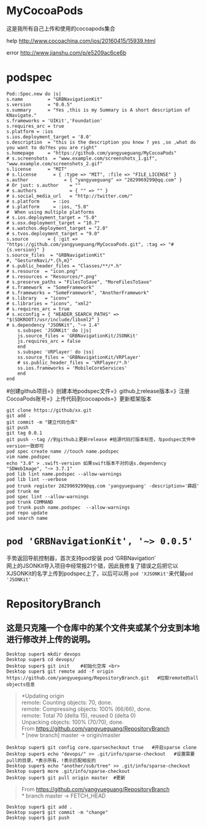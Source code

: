# MyCocoaPods
这是我所有自己上传和使用的cocoapods集合

help http://www.cocoachina.com/ios/20160415/15939.html

error http://www.jianshu.com/p/e5209ac6ce6b

# podspec

```
Pod::Spec.new do |s|
s.name         = "GRBNavigationKit"
s.version      = "0.0.5"
s.summary      = "Yes ,this is my Summary is A short description of KNavigate."
s.frameworks = 'UIKit','Foundation'
s.requires_arc = true
s.platform = :ios
s.ios.deployment_target = '8.0'
s.description  = "this is the description you know ? yes ,so ,what do you want to do?Yes you are right"
s.homepage     = "https://github.com/yangyueguang/MyCocoaPods"
# s.screenshots  = "www.example.com/screenshots_1.gif", "www.example.com/screenshots_2.gif"
s.license      = "MIT"
# s.license      = { :type => "MIT", :file => "FILE_LICENSE" }
s.author             = { "yangyueguang" => "2829969299@qq.com" }
# Or just: s.author    = ""
# s.authors            = { "" => "" }
# s.social_media_url   = "http://twitter.com/"
# s.platform     = :ios
# s.platform     = :ios, "5.0"
#  When using multiple platforms
# s.ios.deployment_target = "5.0"
# s.osx.deployment_target = "10.7"
# s.watchos.deployment_target = "2.0"
# s.tvos.deployment_target = "9.0"
s.source       = { :git => "https://github.com/yangyueguang/MyCocoaPods.git", :tag => "#{s.version}" }
s.source_files  = "GRBNavigationKit"
#, "GestureNavi/*.{h,m}"
# s.public_header_files = "Classes/**/*.h"
# s.resource  = "icon.png"
# s.resources = "Resources/*.png"
# s.preserve_paths = "FilesToSave", "MoreFilesToSave"
# s.framework  = "SomeFramework"
# s.frameworks = "SomeFramework", "AnotherFramework"
# s.library   = "iconv"
# s.libraries = "iconv", "xml2"
# s.requires_arc = true
# s.xcconfig = { "HEADER_SEARCH_PATHS" => "$(SDKROOT)/usr/include/libxml2" }
# s.dependency "JSONKit", "~> 1.4"
    s.subspec 'JSONKit' do |js|
    js.source_files = 'GRBNavigationKit/JSONKit'
    js.requires_arc = false
    end
    s.subspec 'VRPlayer' do |ss|
    ss.source_files = 'GRBNavigationKit/VRPlayer'
    # ss.public_header_files = 'VRPlayer/*.h'
    ss.ios.frameworks = 'MobileCoreServices'
    end
end
```

#创建github项目=》创建本地podspec文件=》github上release版本=》注册CocoaPods账号=》上传代码到cocoapods=》更新框架版本

```
git clone https://github/xx.git
git add .
git commit -m "建立代码仓库"
git push
git tag 0.0.1
git push --tag //到github上更新release #给源代码打版本标签，与podspec文件中version一致即可
pod spec create name //touch name.podspec
vim name.podspec
echo "3.0" > .swift-version 如果swift版本不对的话s.dependency "SDWebImage", "~> 3.7.1"
pod lib lint name.podspec --allow-warnings
pod lib lint --verbose
pod trunk register 2829969299@qq.com 'yangyueguang' -description='薛超'
pod trunk me
pod spec lint --allow-warnings
pod trunk COMMAND
pod trunk push name.podspec  --allow-warnings
pod repo update
pod search name
```

# `pod 'GRBNavigationKit', '~> 0.0.5'`
手势返回导航控制器，首次支持pod安装 pod ‘GRBNavigation’<br>
网上的JSONKit导入项目中经常报21个错，因此我修复了错误之后把它以XJSONKit的名字上传到podspec上了，以后可以用 `pod 'XJSONKit'`来代替`pod 'JSONKit' `


# RepositoryBranch
## 这是只克隆一个仓库中的某个文件夹或某个分支到本地进行修改并上传的说明。
```
Desktop super$ mkdir devops
Desktop super$ cd devops/
Desktop super$ git init    #初始化空库 <br>
Desktop super$ git remote add -f origin https://github.com/yangyueguang/RepositoryBranch.git   #拉取remote的all objects信息
```
>\*Updating origin<br>
remote: Counting objects: 70, done.<br>
remote: Compressing objects: 100% (66/66), done.<br>
remote: Total 70 (delta 15), reused 0 (delta 0)<br>
Unpacking objects: 100% (70/70), done.<br>
From https://github.com/yangyueguang/RepositoryBranch<br>
\* [new branch]      master     -> origin/master<br>
```
Desktop super$ git config core.sparsecheckout true   #开启sparse clone
Desktop super$ echo "devops/" >> .git/info/sparse-checkout   #设置需要pull的目录，*表示所有，!表示匹配相反的
Desktop super$ echo "another/sub/tree" >> .git/info/sparse-checkout
Desktop super$ more .git/info/sparse-checkout
Desktop super$ git pull origin master  #更新
```
>From https://github.com/yangyueguang/RepositoryBranch<br>
\* branch            master     -> FETCH_HEAD
```
Desktop super$ git add .
Desktop super$ git commit -m "change"
Desktop super$ git push
```
